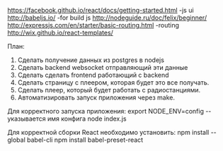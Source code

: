 https://facebook.github.io/react/docs/getting-started.html -js ui
http://babeljs.io/ -for build js
http://nodeguide.ru/doc/felix/beginner/
http://expressjs.com/en/starter/basic-routing.html -routing
http://wix.github.io/react-templates/

План:
1. Сделать получение данных из postgres в nodejs
2. Сделать backend websocket отправляющий эти данные
3. Сделать сделать frontend работающий с backend
4. Сделать страницу с плеером, которая будет это все получать.
5. Сделать плеер, который будет работать с радиостанциями.
6. Автоматизировать запуск приложения через make.

Для корректного запуска приложения:
export NODE_ENV=config -- указывается имя конфига
node index.js

Для корректной сборки React необходимо установить:
npm install --global babel-cli
npm install babel-preset-react

